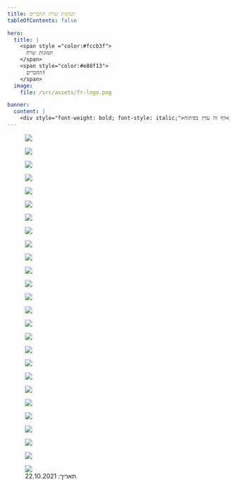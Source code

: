 ```yaml
---
title: תמונות שרת החברים
tableOfContents: false

hero:
  title: |
    <span style ="color:#fccb3f">
      תמונות שרת
    </span>
    <span style="color:#e88f13">
      החברים!
    </span>
  image:
    file: /src/assets/fr-logo.png

banner:
  content: |
    <div style="font-weight: bold; font-style: italic;">דף זה עדין בפיתוח</div>
---
```


<div class="image-row">
  <figure>
    <img src="/fr-images/image_1.png"/>
    <!--figcaption>כיתוב 1</figcaption-->
  </figure>

  <figure>
    <img src="/fr-images/image_2.png"/>
    <!--figcaption>כיתוב 2</figcaption-->
  </figure>

  <figure>
    <img src="/fr-images/image_3.png"/>
    <!--figcaption>כיתוב 2</figcaption-->
  </figure>

  <figure>
    <img src="/fr-images/image_4.png"/>
    <!--figcaption>כיתוב 2</figcaption-->
  </figure>

  <figure>
    <img src="/fr-images/image_5.png"/>
    <!--figcaption>כיתוב 2</figcaption-->
  </figure>

  <figure>
    <img src="/fr-images/image_6.png"/>
    <!--figcaption>כיתוב 2</figcaption-->
  </figure>

  <figure>
    <img src="/fr-images/image_7.png"/>
    <!--figcaption>כיתוב 2</figcaption-->
  </figure>

  <figure>
    <img src="/fr-images/image_8.png"/>
    <!--figcaption>כיתוב 2</figcaption-->
  </figure>

  <figure>
    <img src="/fr-images/image_9.png"/>
    <!--figcaption>כיתוב 2</figcaption-->
  </figure>

  <figure>
    <img src="/fr-images/image_10.png"/>
    <!--figcaption>כיתוב 2</figcaption-->
  </figure>

  <figure>
    <img src="/fr-images/image_11.png"/>
    <!--figcaption>כיתוב 2</figcaption-->
  </figure>

  <figure>
    <img src="/fr-images/image_12.png"/>
    <!--figcaption>כיתוב 2</figcaption-->
  </figure>

  <figure>
    <img src="/fr-images/image_13.png"/>
    <!--figcaption>כיתוב 1</figcaption-->
  </figure>

  <figure>
    <img src="/fr-images/image_14.png"/>
    <!--figcaption>כיתוב 2</figcaption-->
  </figure>

  <figure>
    <img src="/fr-images/image_15.png"/>
    <!--figcaption>כיתוב 2</figcaption-->
  </figure>

  <figure>
    <img src="/fr-images/image_16.png"/>
    <!--figcaption>כיתוב 2</figcaption-->
  </figure>

  <figure>
    <img src="/fr-images/image_17.png"/>
    <!--figcaption>כיתוב 2</figcaption-->
  </figure>

  <figure>
    <img src="/fr-images/image_18.png"/>
    <!--figcaption>כיתוב 2</figcaption-->
  </figure>

  <figure>
    <img src="/fr-images/image_19.png"/>
    <!--figcaption>כיתוב 2</figcaption-->
  </figure>

  <figure>
    <img src="/fr-images/image_20.png"/>
    <!--figcaption>כיתוב 2</figcaption-->
  </figure>

  <figure>
    <img src="/fr-images/image_21.png"/>
    <!--figcaption>כיתוב 2</figcaption-->
  </figure>

  <figure>
    <img src="/fr-images/image_22.png"/>
    <!--figcaption>כיתוב 2</figcaption-->
  </figure>

  <figure>
    <img src="/fr-images/image_23.png"/>
    <!--figcaption>כיתוב 2</figcaption-->
  </figure>

  <figure>
    <img src="/fr-images/image_24.png"/>
    <!--figcaption>כיתוב 2</figcaption-->
  </figure>

  <figure>
    <img src="/fr-images/image_25.png"/>
    <!--figcaption>כיתוב 2</figcaption-->
  </figure>

  <figure>
    <img src="/fr-images/image_26.png"/>
    <figcaption>תאריך: 22.10.2021</figcaption>
  </figure>
</div>